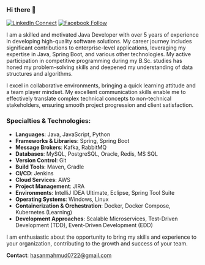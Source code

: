 ### Hi there 👋

[![LinkedIn Connect](https://img.shields.io/badge/%20-Connect-black?color=14171A&labelColor=212121&logo=linkedin&logoColor=ffffff)](https://www.linkedin.com/in/rhidoyhasanmahmud/)
[![Facebook Follow](https://img.shields.io/badge/%20-Connect-black?color=14171A&labelColor=1976d2&logo=facebook&logoColor=ffffff)](https://www.facebook.com/rhidoyhasanmahmud/)

I am a skilled and motivated Java Developer with over 5 years of experience in developing high-quality software solutions. My career journey includes significant contributions to enterprise-level applications, leveraging my expertise in Java, Spring Boot, and various other technologies. My active participation in competitive programming during my B.Sc. studies has honed my problem-solving skills and deepened my understanding of data structures and algorithms.

I excel in collaborative environments, bringing a quick learning attitude and a team player mindset. My excellent communication skills enable me to effectively translate complex technical concepts to non-technical stakeholders, ensuring smooth project progression and client satisfaction.

### Specialties & Technologies:

- **Languages**: Java, JavaScript, Python
- **Frameworks & Libraries**: Spring, Spring Boot
- **Message Brokers**: Kafka, RabbitMQ
- **Databases**: MySQL, PostgreSQL, Oracle, Redis, MS SQL
- **Version Control**: Git
- **Build Tools**: Maven, Gradle
- **CI/CD**: Jenkins
- **Cloud Services**: AWS
- **Project Management**: JIRA
- **Environments**: IntelliJ IDEA Ultimate, Eclipse, Spring Tool Suite
- **Operating Systems**: Windows, Linux
- **Containerization & Orchestration**: Docker, Docker Compose, Kubernetes (Learning)
- **Development Approaches**: Scalable Microservices, Test-Driven Development (TDD), Event-Driven Development (EDD)

I am enthusiastic about the opportunity to bring my skills and experience to your organization, contributing to the growth and success of your team.

**Contact**: hasanmahmud0722@gmail.com
